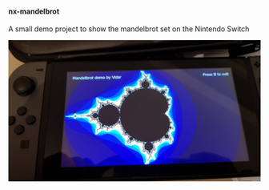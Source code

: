 #### nx-mandelbrot

A small demo project to show the mandelbrot set on the Nintendo Switch

![Image](image.png?raw=true "Image")
